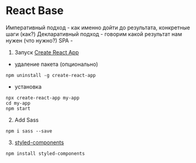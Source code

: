 # React Base

Императивный подход - как именно дойти до результата, конкретные шаги (как?)
Декларативный подход - говорим какой результат нам нужен (что нужно?)
SPA -

1. Запуск [Create React App](https://create-react-app.dev/docs/getting-started/)

- удаление пакета (опционально)

`npm uninstall -g create-react-app`

- установка

`npx create-react-app my-app`  
`cd my-app`  
`npm start`

2. Add Sass

`npm i sass --save`

3. [styled-components](https://styled-components.com/)

`npm install styled-components`
